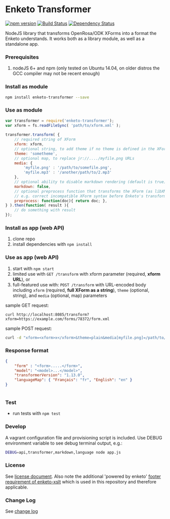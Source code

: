 Enketo Transformer 
=================

[![npm version](https://badge.fury.io/js/enketo-transformer.svg)](http://badge.fury.io/js/enketo-transformer) [![Build Status](https://travis-ci.org/enketo/enketo-transformer.svg?branch=master)](https://travis-ci.org/enketo/enketo-transformer) [![Dependency Status](https://david-dm.org/enketo/enketo-transformer.svg)](https://david-dm.org/enketo/enketo-transformer)

NodeJS library that transforms OpenRosa/ODK XForms into a format the Enketo understands. It works both as a library module, as well as a standalone app.

### Prerequisites

1. nodeJS 6+ and npm (only tested on Ubuntu 14.04, on older distros the GCC compiler may not be recent enough)

### Install as module

```bash
npm install enketo-transformer --save
```

### Use as module

```js
var transformer = require('enketo-transformer');
var xform = fs.readFileSync( 'path/to/xform.xml' );
  
transformer.transform( {
    // required string of XForm
    xform: xform,
    // optional string, to add theme if no theme is defined in the XForm
    theme: 'sometheme', 
    // optional map, to replace jr://..../myfile.png URLs
    media: {
        'myfile.png' : '/path/to/somefile.png',
        'myfile.mp3' : '/another/path/to/2.mp3'
    },
    // optional ability to disable markdown rendering (default is true)
    markdown: false,
    // optional preprocess function that transforms the XForm (as libXMLJs object) to 
    // e.g. correct incompatible XForm syntax before Enketo's transformation takes place 
    preprocess: function(doc){ return doc; },
} ).then(function( result ){
    // do something with result
});
```

### Install as app (web API)
1. clone repo
2. install dependencies with `npm install`

### Use as app (web API)

1. start with `npm start`
2. limited use with `GET /transform` with xform parameter (required, **xform URL**), or
3. full-featured use with: `POST /transform` with URL-encoded body including `xform` (required, **full XForm as a string**), `theme` (optional, string), and `media` (optional, map) parameters

sample GET request:
```
curl http://localhost:8085/transform?xform=https://example.com/forms/78372/form.xml
```

sample POST request: 
```bash
curl -d "xform=<xform>x</xform>&theme=plain&media[myfile.png]=/path/to/somefile.png&media[this]=that" http://localhost:8085/transform
```

### Response format

```json
{
    "form" : "<form>.....</form>",
    "model": "<model>...</model>",
    "transformerVersion": "1.13.0",
    "languageMap": { "Français": "fr", "English": "en" }
}
    
```

### Test

* run tests with `npm test`

### Develop
 
A vagrant configuration file and provisioning script is included. Use DEBUG environment variable to see debug terminal output, e.g.:

```bash
DEBUG=api,transformer,markdown,language node app.js
```

### License

See [license document](./LICENSE). Also note the additional 'powered by enketo' [footer requirement of enketo-xslt](https://github.com/enketo/enketo-xslt#license) which is used in this repository and therefore applicable.

### Change Log

See [change log](./CHANGELOG.md)
